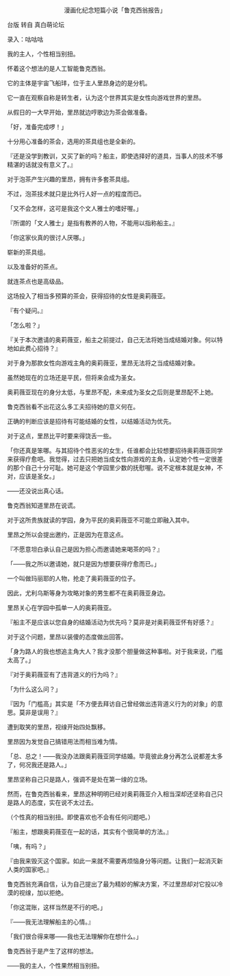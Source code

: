 <p align="center">漫画化纪念短篇小说「鲁克西翁报告」</p>

台版 转自 真白萌论坛

录入：咕咕咕

我的主人，个性相当别扭。

怀着这个想法的是人工智能鲁克西翁。

它的主体是宇宙飞船玤，位于主人里昂身边的是分机。

它一直在观察自称是转生者，认为这个世界其实是女性向游戏世界的里昂。

从假日的一大早开始，里昂就边哼歌边为茶会做准备。

「好，准备完成啰！」

十分用心准备的茶会，选用的茶具组也是全新的。

『还是没学到教训，又买了新的吗？船主，即使选择好的道具，当事人的技术不够精湛的话就没有意义了。』

对于泡茶产生兴趣的里昂，拥有许多套茶具组。

不过，泡茶技术就只是比外行人好一点的程度而已。

「又不会怎样，这可是我这个文人雅士的嗜好喔。」

『所谓的「文人雅士」是指有教养的人物，不能用以指称船主。』

「你这家伙真的很讨人厌哪。」

崭新的茶具组。

以及准备好的茶点。

就连茶点也是高级品。

这场投入了相当多预算的茶会，获得招待的女性是奥莉薇亚。

『有个疑问。』

「怎么啦？」

『关于本次邀请的奥莉薇亚，船主之前提过，自己无法将她当成结婚对象。何以特地如此费心招待？』

对于身为那款女性向游戏主角的奥莉薇亚，里昂无法将之当成结婚对象。

虽然她现在的立场还是平民，但将来会成为圣女。

奥莉薇亚现在的身分太低，与里昂不配，未来成为圣女之后则是里昂配不上她。

鲁克西翁看不出花这么多工夫招待她的意义何在。

正确的判断应该是招待有可能结婚的女性，以结婚活动为优先。

对于这点，里昂比平时要来得饶舌一些。

「你还真是笨哪。与其招待个性恶劣的女生，任谁都会比较想要招待奥莉薇亚同学来获得疗愈吧。我觉得，过去只把她当成女性向游戏的主角，认定她个性一定很差的那个自己十分可耻。她可是这个学园里少数的抚慰喔。说不定根本就是女神，不对，应该是圣女。」

——还没说出真心话。

鲁克西翁知道里昂在说谎。

对于这所贵族就读的学园，身为平民的奥莉薇亚不可能立即融入其中。

里昂之所以会提出邀约，正是因为在意这点。

『不愿意坦白承认自己是因为担心而邀请她来喝茶的吗？』

「——我之所以邀请她，就只是因为想要获得疗愈而已。」

一个叫做玛丽耶的人物，抢走了奥莉薇亚的位子。

因此，尤利乌斯等身为攻略对象的男生都不在奥莉薇亚身边。

里昂关心在学园中孤单一人的奥莉薇亚。

『船主不是应该以您自身的结婚活动为优先吗？莫非是对奥莉薇亚怀有好感？』

对于这个问题，里昂以装傻的态度做出回答。

「身为路人的我也想追主角大人？我才没那个胆量做这种事啦。对于我来说，门槛太高了。」

『对于奥莉薇亚有了违背道义的行为吗？』

「为什么这么问？」

『因为「门槛高」其实是「不方便去拜访自己曾经做出违背道义行为的对象」的意思。莫非是误用？』

遭到取笑的里昂，视缐开始四处飘移。

里昂因为发觉自己搞错用法而相当难为情。

「总、总之！——我没办法跟奥莉薇亚同学结婚。毕竟彼此身分再怎么说都差太多了，何况我还是路人。」

里昂坚称自己只是路人，强调不是处在第一缐的立场。

然而，在鲁克西翁看来，里昂这种明明已经对奥莉薇亚介入相当深却还坚称自己只是路人的态度，实在说不太过去。

（个性真的相当别扭。即使喜欢也不会有任何问题吧。）

『船主，想跟奥莉薇亚在一起的话，其实有个很简单的方法。』

「咦，有吗？」

『由我来毁灭这个国家。如此一来就不需要再烦恼身分等问题。让我们一起消灭新人类的国家吧。』

鲁克西翁充满自信，认为自己提出了最为精妙的解决方案，不过里昂却对它投以冷漠的视缐，加以拒绝。

「你这混账，这样当然是不行的吧。」

『——我无法理解船主的心情。』

「我们很合得来哪——我也无法理解你在想什么。」

鲁克西翁于是产生了这样的想法。

——我的主人，个性果然相当别扭。

